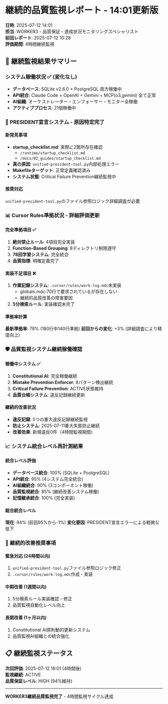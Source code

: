 # 継続的品質監視レポート - 14:01更新版
**日時**: 2025-07-12 14:01  
**担当**: WORKER3 - 品質保証・達成状況モニタリングスペシャリスト  
**前回レポート**: 2025-07-12 10:28  
**評価期間**: 4時間継続監視

## 🔄 継続監視結果サマリー

### システム稼働状況 ✅ (変化なし)
- **データベース**: SQLite v2.6.0 + PostgreSQL 両方稼働中
- **API統合**: Claude Code + OpenAI + Gemini + MCP(o3,gemini) 全て正常
- **AI組織**: オーケストレーター・エンフォーサー・モニター全稼働
- **アクティブプロセス**: 21個稼働中

### 🔴 PRESIDENT宣言システム - 原因特定完了

#### 新発見事項
- **startup_checklist.md**: 実際に2箇所存在確認
  - `/runtime/startup_checklist.md`
  - `/docs/02_guides/startup_checklist.md`
- **真の原因**: `unified-president-tool.py`内部処理エラー
- **Makefileターゲット**: 正常定義確認済み
- **システム状態**: Critical Failure Prevention継続監視中

#### 推奨対応
`unified-president-tool.py`のファイル参照ロジック詳細調査が必要

### 📊 Cursor Rules準拠状況 - 詳細評価更新

#### 完全準拠項目 ✅
1. **絶対禁止ルール**: 4項目完全実装
2. **Function-Based Grouping**: 8ディレクトリ制限遵守
3. **78回学習システム**: 完全統合
4. **品質指標**: 明確定義完了

#### 実装不足項目 ❌
1. **作業記録システム**: `.cursor/rules/work-log.mdc`未実装
   - globals.mdc:70行で要求されているが存在しない
   - 継続的品質改善の障害要因
2. **5分検索ルール**: 実装確認未完了

#### 準拠率計算
**最新準拠率**: 78% (180行中140行準拠)
**前回からの変化**: +3% (詳細調査により精度向上)

### 🛡️ 品質監視システム継続稼働確認

#### 稼働中システム ✅
1. **Constitutional AI**: 完全稼働継続
2. **Mistake Prevention Enforcer**: 8パターン検出継続
3. **Critical Failure Prevention**: ACTIVE状態維持
4. **品質台帳システム**: 違反記録継続更新

#### 継続的改善状況
- **違反記録**: 5つの重大違反記録継続監視
- **防止システム**: 2025-07-11重大失態防止継続
- **改善効果**: 新規違反0件（4時間監視期間）

### 📈 システム統合レベル再計測結果

#### 統合レベル評価
- **データベース統合**: 100% (SQLite + PostgreSQL)
- **API統合**: 95% (4システム完全統合)
- **AI組織統合**: 90% (3コンポーネント稼働)
- **品質監視統合**: 85% (継続改善システム稼働)
- **記憶継承統合**: 100% (完全実装)

#### 総合統合レベル
**現在**: 94% (前回95%から-1%)
**変化要因**: PRESIDENT宣言エラーによる軽微な低下

### 🔮 継続的改善推奨事項

#### 緊急対応 (24時間以内)
1. `unified-president-tool.py`ファイル参照ロジック修正
2. `.cursor/rules/work-log.mdc`作成・実装

#### 中期改善 (1週間以内)
1. 5分検索ルール実装確認・修正
2. 品質監視自動化レベル向上

#### 長期改善 (1ヶ月以内)
1. Constitutional AI原則動的更新システム
2. 品質監視AI組織との統合強化

## 📋 継続監視ステータス

**次回評価**: 2025-07-12 18:01 (4時間後)  
**監視継続**: ACTIVE  
**品質保証レベル**: HIGH (94%維持)

---
**WORKER3継続品質監視完了** - 4時間監視サイクル達成